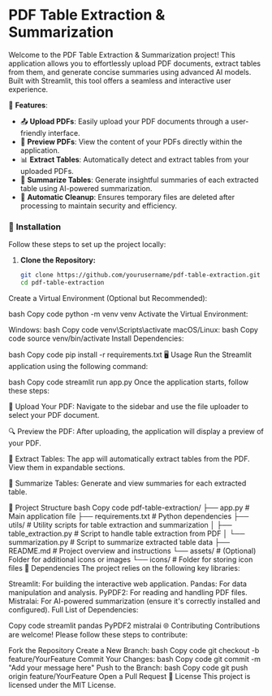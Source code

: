 # PDF Table Extraction & Summarization

Welcome to the PDF Table Extraction & Summarization project! This application allows you to effortlessly upload PDF documents, extract tables from them, and generate concise summaries using advanced AI models. Built with Streamlit, this tool offers a seamless and interactive user experience.

🚀 **Features**:
- 📤 **Upload PDFs**: Easily upload your PDF documents through a user-friendly interface.
- 👀 **Preview PDFs**: View the content of your PDFs directly within the application.
- 📊 **Extract Tables**: Automatically detect and extract tables from your uploaded PDFs.
- 📝 **Summarize Tables**: Generate insightful summaries of each extracted table using AI-powered summarization.
- 🧹 **Automatic Cleanup**: Ensures temporary files are deleted after processing to maintain security and efficiency.

### 🚀 **Installation**

Follow these steps to set up the project locally:

1. **Clone the Repository:**
   ```bash
   git clone https://github.com/yourusername/pdf-table-extraction.git
   cd pdf-table-extraction
Create a Virtual Environment (Optional but Recommended):

bash
Copy code
python -m venv venv
Activate the Virtual Environment:

Windows:
bash
Copy code
venv\Scripts\activate
macOS/Linux:
bash
Copy code
source venv/bin/activate
Install Dependencies:

bash
Copy code
pip install -r requirements.txt
🖥️ Usage
Run the Streamlit application using the following command:

bash
Copy code
streamlit run app.py
Once the application starts, follow these steps:

📂 Upload Your PDF: Navigate to the sidebar and use the file uploader to select your PDF document.

🔍 Preview the PDF: After uploading, the application will display a preview of your PDF.

📑 Extract Tables: The app will automatically extract tables from the PDF. View them in expandable sections.

📝 Summarize Tables: Generate and view summaries for each extracted table.

📁 Project Structure
bash
Copy code
pdf-table-extraction/
├── app.py               # Main application file
├── requirements.txt     # Python dependencies
├── utils/               # Utility scripts for table extraction and summarization
│   ├── table_extraction.py  # Script to handle table extraction from PDF
│   └── summarization.py     # Script to summarize extracted table data
├── README.md            # Project overview and instructions
└── assets/              # (Optional) Folder for additional icons or images
    └── icons/           # Folder for storing icon files
🧰 Dependencies
The project relies on the following key libraries:

Streamlit: For building the interactive web application.
Pandas: For data manipulation and analysis.
PyPDF2: For reading and handling PDF files.
Mistralai: For AI-powered summarization (ensure it's correctly installed and configured).
Full List of Dependencies:

Copy code
streamlit
pandas
PyPDF2
mistralai
🌐 Contributing
Contributions are welcome! Please follow these steps to contribute:

Fork the Repository
Create a New Branch:
bash
Copy code
git checkout -b feature/YourFeature
Commit Your Changes:
bash
Copy code
git commit -m "Add your message here"
Push to the Branch:
bash
Copy code
git push origin feature/YourFeature
Open a Pull Request
📝 License
This project is licensed under the MIT License.

